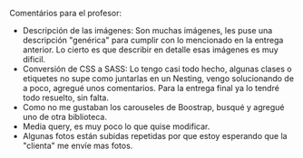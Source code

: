 Comentários para el profesor:

- Descripción de las imágenes: Son muchas imágenes, les puse una descripción "genérica" para cumplir con lo mencionado en la entrega anterior. Lo cierto es que describir en detalle esas imágenes es muy dificil.
- Conversión de CSS a SASS: Lo tengo casi todo hecho, algunas clases o etiquetes no supe como juntarlas en un Nesting, vengo solucionando de a poco, agregué unos comentarios. Para la entrega final ya lo tendré todo resuelto, sin falta.
- Como no me gustaban los carouseles de Boostrap, busqué y agregué uno de otra biblioteca.
- Media query, es muy poco lo que quise modificar.
- Algunas fotos están subidas repetidas por que estoy esperando que la "clienta" me envíe mas fotos.
  
